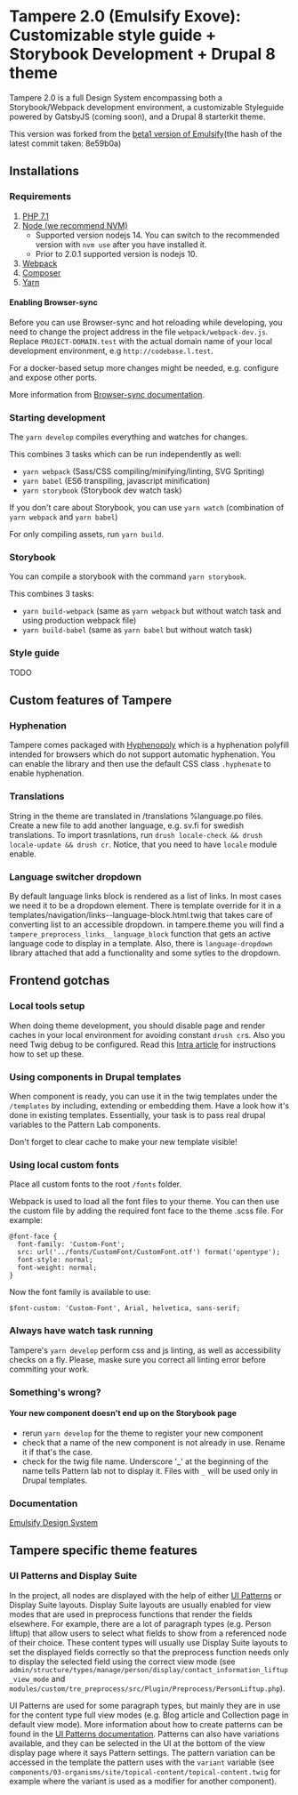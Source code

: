 # Tampere 2.0 (Emulsify Exove): Customizable style guide + Storybook Development + Drupal 8 theme

Tampere 2.0 is a full Design System encompassing both a Storybook/Webpack development environment, a customizable Styleguide powered by GatsbyJS (coming soon), and a Drupal 8 starterkit theme.

This version was forked from the [beta1 version of Emulsify](https://github.com/emulsify-ds/emulsify-drupal/tree/v1.0.0-beta.1)(the hash of the latest commit taken: 8e59b0a)

## Installations

### Requirements

1.  [PHP 7.1](http://www.php.net/)
2.  [Node (we recommend NVM)](https://github.com/creationix/nvm)
    * Supported version nodejs 14. You can switch to the recommended version with `nvm use` after you have installed it.
    * Prior to 2.0.1 supported version is nodejs 10.
3.  [Webpack](https://webpack.js.org/)
4.  [Composer](https://getcomposer.org/)
5.  [Yarn](https://github.com/yarnpkg/yarn)
#### Enabling Browser-sync

Before you can use Browser-sync and hot reloading while developing, you need to change the project address in the file `webpack/webpack-dev.js`. Replace `PROJECT-DOMAIN.test` with the actual domain name of your local development environment, e.g `http://codebase.l.test`.

For a docker-based setup more changes might be needed, e.g. configure and expose other ports.

More information from [Browser-sync documentation](https://www.browsersync.io/docs/).

### Starting development

The `yarn develop` compiles everything and watches for changes.

This combines 3 tasks which can be run independently as well:
* `yarn webpack` (Sass/CSS compiling/minifying/linting, SVG Spriting)
* `yarn babel` (ES6 transpiling, javascript minification)
* `yarn storybook` (Storybook dev watch task)

If you don't care about Storybook, you can use `yarn watch` (combination of `yarn webpack` and `yarn babel`)

For only compiling assets, run `yarn build`.

### Storybook

You can compile a storybook with the command `yarn storybook`.

This combines 3 tasks:
* `yarn build-webpack` (same as `yarn webpack` but without watch task and using production webpack file)
* `yarn build-babel` (same as `yarn babel` but without watch task)

### Style guide

TODO

## Custom features of Tampere

### Hyphenation
Tampere comes packaged with [Hyphenopoly](https://github.com/mnater/Hyphenopoly) which is a hyphenation polyfill intended for browsers which do not support automatic hyphenation. You can enable the library and then use the default CSS class `.hyphenate`
to enable hyphenation.

### Translations
String in the theme are translated in /translations %language.po files. Create a new file to add another language, e.g. sv.fi for swedish translations.
To import trasnlations, run `drush locale-check && drush locale-update && drush cr`. Notice, that you need to have `locale` module enable.

### Language switcher dropdown
By default language links block is rendered as a list of links. In most cases we need it to be a dropdown element. There is template override for it in a templates/navigation/links--language-block.html.twig that takes care of converting list to an accessible dropdown.
in tampere.theme you will find a `tampere_preprocess_links__language_block` function that gets an active language code to display in a template. Also, there is `language-dropdown` library attached that add a functionality and some sytles to the dropdown.

## Frontend gotchas

### Local tools setup
When doing theme development, you should disable page and render caches in your local environment for avoiding constant `drush cr`s.
Also you need Twig debug to be configured.
Read this [Intra article](https://intra.exove.net/developers/guides/how-configure-twig-debug-disable-local-cache-drupal-8) for instructions how to set up these.

### Using components in Drupal templates
When component is ready, you can use it in the twig templates under the `/templates` by including, extending or embedding them. Have a look how it's done in existing templates. Essentially, your task is to pass real drupal variables to the Pattern Lab components.

Don't forget to clear cache to make your new template visible!

### Using local custom fonts
Place all custom fonts to the root `/fonts` folder.

Webpack is used to load all the font files to your theme. You can then use the custom file by adding the required font face to the theme .scss file. For example:
```
@font-face {
  font-family: 'Custom-Font';
  src: url('../fonts/CustomFont/CustomFont.otf') format('opentype');
  font-style: normal;
  font-weight: normal;
}
```

Now the font family is available to use:
```
$font-custom: 'Custom-Font', Arial, helvetica, sans-serif;
```

### Always have watch task running
Tampere's `yarn develop` perform css and js linting, as well as accessibility checks on a fly. Please, maske sure you correct all linting error before commiting your work.

### Something's wrong?

#### Your new component doesn't end up on the Storybook page

  - rerun `yarn develop` for the theme to register your new component
  - check that a name of the new component is not already in use. Rename it if that's the case.
  - check for the twig file name. Underscore '_' at the beginning of the name tells Pattern lab not to display it. Files with `_` will be used only in Drupal templates.

### Documentation

[Emulsify Design System](https://docs.emulsify.info/)

## Tampere specific theme features

### UI Patterns and Display Suite
In the project, all nodes are displayed with the help of either [UI Patterns](https://ui-patterns.readthedocs.io/) or Display Suite layouts.
Display Suite layouts are usually enabled for view modes that are used in preprocess functions that render the fields elsewhere. For example, there are a lot of paragraph types (e.g. Person liftup) that allow users to select what fields to show from a referenced node of their choice. These content types will usually use Display Suite layouts to set the displayed fields correctly so that the preprocess function needs only to display the selected field using the correct view mode (see `admin/structure/types/manage/person/display/contact_information_liftup_view_mode` and `modules/custom/tre_preprocess/src/Plugin/Preprocess/PersonLiftup.php`).

UI Patterns are used for some paragraph types, but mainly they are in use for the content type full view modes (e.g. Blog article and Collection page in default view mode). More information about how to create patterns can be found in the [UI Patterns documentation](https://ui-patterns.readthedocs.io/en/8.x-1.x/content/patterns-definition.html#). Patterns can also have variations available, and they can be selected in the UI at the bottom of the view display page where it says Pattern settings. The pattern variation can be accessed in the template the pattern uses with the `variant` variable (see `components/03-organisms/site/topical-content/topical-content.twig` for example where the variant is used as a modifier for another component).
